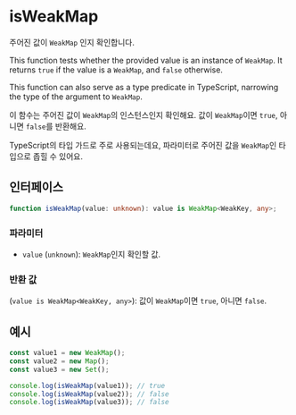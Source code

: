 # isWeakMap

주어진 값이 `WeakMap` 인지 확인합니다.

This function tests whether the provided value is an instance of `WeakMap`.
It returns `true` if the value is a `WeakMap`, and `false` otherwise.

This function can also serve as a type predicate in TypeScript, narrowing the type of the argument to `WeakMap`.

이 함수는 주어진 값이 `WeakMap`의 인스턴스인지 확인해요.
값이 `WeakMap`이면 `true`, 아니면 `false`를 반환해요.

TypeScript의 타입 가드로 주로 사용되는데요, 파라미터로 주어진 값을 `WeakMap`인 타입으로 좁힐 수 있어요.

## 인터페이스

```typescript
function isWeakMap(value: unknown): value is WeakMap<WeakKey, any>;
```

### 파라미터

- `value` (`unknown`): `WeakMap`인지 확인할 값.

### 반환 값

(`value is WeakMap<WeakKey, any>`): 값이 `WeakMap`이면 `true`, 아니면 `false`.

## 예시

```typescript
const value1 = new WeakMap();
const value2 = new Map();
const value3 = new Set();

console.log(isWeakMap(value1)); // true
console.log(isWeakMap(value2)); // false
console.log(isWeakMap(value3)); // false
```
